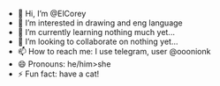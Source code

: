 - 👋 Hi, I’m @ElCorey
- 👀 I’m interested in drawing and eng language
- 🌱 I’m currently learning nothing much yet...
- 💞️ I’m looking to collaborate on nothing yet...
- 📫 How to reach me: I use telegram, user @ooonionk
- 😄 Pronouns: he/him>she
- ⚡ Fun fact: have a cat!

<!---
ElCorey/ElCorey is a ✨ special ✨ repository because its `README.md` (this file) appears on your GitHub profile.
You can click the Preview link to take a look at your changes.
--->
